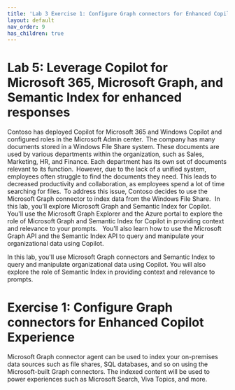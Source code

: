 ```yaml
---
title: 'Lab 3 Exercise 1: Configure Graph connectors for Enhanced Copilot Experience'
layout: default
nav_order: 9
has_children: true
---
```


# Lab 5: Leverage Copilot for Microsoft 365, Microsoft Graph, and Semantic Index for enhanced responses

Contoso has deployed Copilot for Microsoft 365 and Windows Copilot and configured roles in the Microsoft Admin center.  
The company has many documents stored in a Windows File Share system. These documents are used by various departments within the organization, such as Sales, Marketing, HR, and Finance. Each department has its own set of documents relevant to its function.  
However, due to the lack of a unified system, employees often struggle to find the documents they need. This leads to decreased productivity and collaboration, as employees spend a lot of time searching for files.  
To address this issue, Contoso decides to use the Microsoft Graph connector to index data from the Windows File Share.   
In this lab, you'll explore Microsoft Graph and Semantic Index for Copilot. You'll use the Microsoft Graph Explorer and the Azure portal to explore the role of Microsoft Graph and Semantic Index for Copilot in providing context and relevance to your prompts.    
You'll also learn how to use the Microsoft Graph API and the Semantic Index API to query and manipulate your organizational data using Copilot.  
 
In this lab, you'll use Microsoft Graph connectors and Semantic Index to query and manipulate organizational data using Copilot. You will also explore the role of Semantic Index in providing context and relevance to prompts.

# Exercise 1: Configure Graph connectors for Enhanced Copilot Experience

Microsoft Graph connector agent can be used to index your on-premises data sources such as file shares, SQL databases, and so on using the Microsoft-built Graph connectors. The indexed content will be used to power experiences such as Microsoft Search, Viva Topics, and more.
